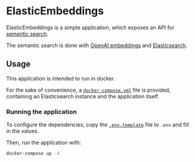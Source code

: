 # ElasticEmbeddings

ElasticEmbeddings is a simple application, which exposes an API for [semantic search](https://www.elastic.co/what-is/semantic-search).

The semantic search is done with [OpenAI embeddings](https://platform.openai.com/docs/guides/embeddings) and [Elasticsearch](https://www.elastic.co/guide/en/elasticsearch/reference/current/semantic-search.html).

## Usage

This application is intended to run in docker. 

For the sake of convenience, a [`docker-compose.yml`](docker-compose.yml) file is provided, containing an Elasticsearch instance and the application itself.

### Running the application

To configure the dependencies, copy the [`.env.template`](.env.template) file to `.env` and fill in the values.

Then, run the application with:

```bash
docker-compose up -d
```
